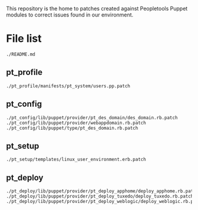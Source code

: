 This repository is the home to patches created against Peopletools Puppet
modules to correct issues found in our environment.

# File list
    ./README.md

## pt_profile
    ./pt_profile/manifests/pt_system/users.pp.patch

## pt_config
    ./pt_config/lib/puppet/provider/pt_des_domain/des_domain.rb.patch
    ./pt_config/lib/puppet/provider/webappdomain.rb.patch
    ./pt_config/lib/puppet/type/pt_des_domain.rb.patch

## pt_setup
    ./pt_setup/templates/linux_user_environment.erb.patch

## pt_deploy
    ./pt_deploy/lib/puppet/provider/pt_deploy_apphome/deploy_apphome.rb.patch
    ./pt_deploy/lib/puppet/provider/pt_deploy_tuxedo/deploy_tuxedo.rb.patch
    ./pt_deploy/lib/puppet/provider/pt_deploy_weblogic/deploy_weblogic.rb.patch
